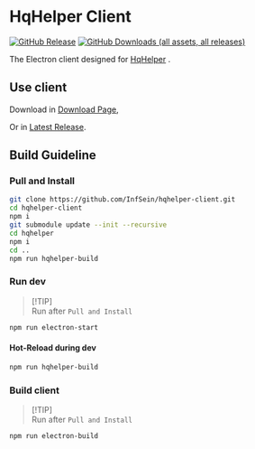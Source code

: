 # HqHelper Client
[![GitHub Release](https://img.shields.io/github/v/release/InfSein/hqhelper-client?style=flat&logo=github)](https://github.com/InfSein/hqhelper-client/releases) [![GitHub Downloads (all assets, all releases)](https://img.shields.io/github/downloads/InfSein/hqhelper-client/total?style=flat&logo=github)](https://github.com/InfSein/hqhelper-client/releases)

The Electron client designed for [HqHelper](https://github.com/InfSein/hqhelper-dawntrail) .

## Use client

Download in [Download Page](https://infsein.github.io/hqhelper-dawntrail/#/download),

Or in [Latest Release](https://github.com/InfSein/hqhelper-client/releases).

## Build Guideline

### Pull and Install

```bash
git clone https://github.com/InfSein/hqhelper-client.git
cd hqhelper-client
npm i
git submodule update --init --recursive
cd hqhelper
npm i
cd ..
npm run hqhelper-build
```

### Run dev

> [!TIP]\
> Run after `Pull and Install`

```bash
npm run electron-start
```

#### Hot-Reload during dev

```bash
npm run hqhelper-build
```

### Build client

> [!TIP]\
> Run after `Pull and Install`

```bash
npm run electron-build
```